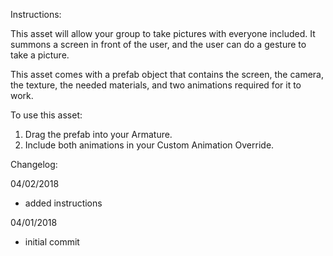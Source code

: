
Instructions:

This asset will allow your group to take pictures with everyone included. It summons a screen in front of the user, and the user can do a gesture to take a picture.

This asset comes with a prefab object that contains the screen, the camera, the texture, the needed materials, and two animations required for it to work.

To use this asset:

1. Drag the prefab into your Armature.
2. Include both animations in your Custom Animation Override.

Changelog:

04/02/2018
- added instructions

04/01/2018
- initial commit
